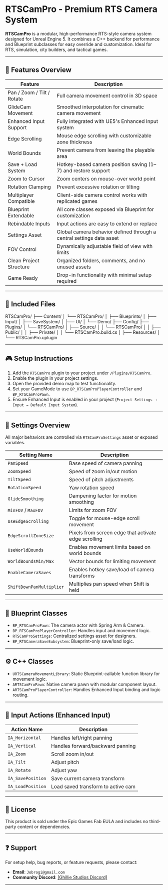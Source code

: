 # RTSCamPro - Premium RTS Camera System

**RTSCamPro** is a modular, high-performance RTS-style camera system designed for Unreal Engine 5. It combines a C++ backend for performance and Blueprint subclasses for easy override and customization. Ideal for RTS, simulation, city builders, and tactical games.

---

## 🚀 Features Overview

| Feature                           | Description                                                                 |
|-----------------------------------|-----------------------------------------------------------------------------|
| Pan / Zoom / Tilt / Rotate       | Full camera movement control in 3D space                                    |
| GlideCam Movement                | Smoothed interpolation for cinematic camera movement                        |
| Enhanced Input Support           | Fully integrated with UE5's Enhanced Input system                           |
| Edge Scrolling                   | Mouse edge scrolling with customizable zone thickness                       |
| World Bounds                     | Prevent camera from leaving the playable area                               |
| Save + Load System               | Hotkey-based camera position saving (1–7) and restore support               |
| Zoom to Cursor                   | Zoom centers on mouse-over world point                                      |
| Rotation Clamping                | Prevent excessive rotation or tilting                                       |
| Multiplayer Compatible           | Client-side camera control works with replicated games                      |
| Blueprint Extendable             | All core classes exposed via Blueprint for customization                    |
| Rebindable Inputs                | Input actions are easy to extend or replace                                 |
| Settings Asset                   | Global camera behavior defined through a central settings data asset        |
| FOV Control                      | Dynamically adjustable field of view with limits                            |
| Clean Project Structure          | Organized folders, comments, and no unused assets                           |
| Game Ready                       | Drop-in functionality with minimal setup required                           |

---

## 🧰 Included Files
RTSCamPro/
├── Content/
│ └── RTSCamPro/
│ ├── Blueprints/
│ ├── Input/
│ ├── SaveSystem/
│ ├── UI/
│ └── Demo/
├── Config/
├── Plugins/
│ └── RTSCamPro/
│ ├── Source/
│ │ └── RTSCamPro/
│ │ ├── Public/
│ │ ├── Private/
│ │ └── RTSCamPro.build.cs
│ ├── Resources/
│ └── RTSCamPro.uplugin

---

## 🎮 Setup Instructions

1. Add the `RTSCamPro` plugin to your project under `/Plugins/RTSCamPro`.
2. Enable the plugin in your project settings.
3. Open the provided demo map to test functionality.
4. Set your GameMode to use `BP_RTSCamProPlayerController` and `BP_RTSCamProPawn`.
5. Ensure Enhanced Input is enabled in your project (`Project Settings → Input → Default Input System`).

---

## 🔧 Settings Overview

All major behaviors are controlled via `RTSCamProSettings` asset or exposed variables.

| Setting Name              | Description                                            |
|---------------------------|--------------------------------------------------------|
| `PanSpeed`                | Base speed of camera panning                           |
| `ZoomSpeed`               | Speed of zoom in/out motion                            |
| `TiltSpeed`               | Speed of pitch adjustments                             |
| `RotationSpeed`           | Yaw rotation speed                                     |
| `GlideSmoothing`          | Dampening factor for motion smoothing                  |
| `MinFOV` / `MaxFOV`       | Limits for zoom FOV                                    |
| `UseEdgeScrolling`        | Toggle for mouse-edge scroll movement                  |
| `EdgeScrollZoneSize`      | Pixels from screen edge that activate edge scrolling   |
| `UseWorldBounds`          | Enables movement limits based on world bounds          |
| `WorldBoundsMin/Max`      | Vector bounds for limiting movement                    |
| `EnableCameraSaves`       | Enables hotkey save/load of camera transforms          |
| `ShiftDownPanMultiplier`  | Multiplies pan speed when Shift is held                |

---

## 📘 Blueprint Classes

- `BP_RTSCamProPawn`: The camera actor with Spring Arm & Camera.
- `BP_RTSCamProPlayerController`: Handles input and movement logic.
- `RTSCamProSettings`: Centralized settings asset for designers.
- `BP_RTSCameraSaveSubsystem`: Blueprint-only save/load logic.

---

## ⚙️ C++ Classes

- `URTSCameraMovementLibrary`: Static Blueprint-callable function library for movement logic.
- `ARTSCamProPawn`: Native camera pawn with modular component layout.
- `ARTSCamProPlayerController`: Handles Enhanced Input binding and logic routing.

---

## 🔄 Input Actions (Enhanced Input)

| Action Name       | Description                        |
|-------------------|------------------------------------|
| `IA_Horizontal`   | Handles left/right panning         |
| `IA_Vertical`     | Handles forward/backward panning   |
| `IA_Zoom`         | Scroll zoom in/out                 |
| `IA_Tilt`         | Adjust pitch                       |
| `IA_Rotate`       | Adjust yaw                         |
| `IA_SavePosition` | Save current camera transform      |
| `IA_LoadPosition` | Load saved transform to active cam |

---

## 🧾 License

This product is sold under the Epic Games Fab EULA and includes no third-party content or dependencies.

---

## ❓ Support

For setup help, bug reports, or feature requests, please contact:

- **Email**: `Jobrogi@gmail.com`
- **Community Discord**: [[Ghillie Studios Discord]](https://discord.gg/6xmYHNKk)

---


